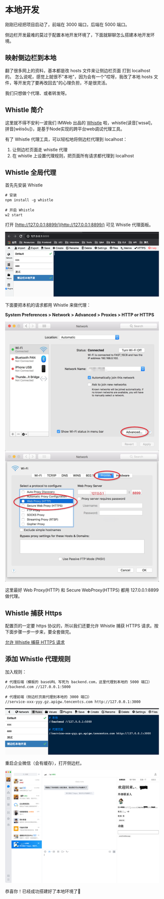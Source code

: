 # 本地开发

刚刚已经把项目启动了，前端在 3000 端口，后端在 5000 端口。

侧边栏开发最难的莫过于配置本地开发环境了，下面就聊聊怎么搭建本地开发环境。

## 映射侧边栏到本地

翻了很多网上的资料，基本都是改 hosts 文件来让侧边栏页面 打到 localhost 的。
怎么说呢，感觉上就很不"本地"，因为会有一个"哎呀，我改了本地 hosts 文件，等开发完了要再改回去"的心理负担，不是很灵活。

我们只想做个代理、或者转发呀。

## Whistle 简介

这里就不得不安利一波我们 IMWeb 出品的 [Whistle](https://wproxy.org/whistle/) 啦，whistle(读音[ˈwɪsəl]，拼音[wēisǒu])，是基于Node实现的跨平台web调试代理工具。

有了 Whistle 代理工具，可以轻松地将侧边栏代理到 localhost：

1. 让侧边栏页面走 whistle 代理
2. 在 whistle 上设置代理规则，把页面所有请求都代理到 localhost

## Whistle 全局代理

首先先安装 Whistle

```shell
# 安装
npm install -g whistle

# 开启 Whistle
w2 start
```

打开 [http://127.0.0.1:8899/](http://127.0.0.1:8899/) 可见 Whistle 代理面板。

![](./images/whistle.png)

下面要把本机的请求都用 Whistle 来做代理：

**System Preferences > Network > Advanced > Proxies > HTTP or HTTPS**

![](./images/mac-proxy-1.jpg)
![](./images/mac-proxy-2.jpg)

这里最好 Web Proxy(HTTP) 和 Secure WebProxy(HTTPS) 都用 127.0.0.1:8899 做代理。

## Whistle 捕获 Https

配置页的一定要 https 协议的，所以我们还要允许 Whistle 捕获 HTTPS 请求。按下面步骤一步一步来，要全套做完。

[允许 Whistle 捕获 HTTPS 请求](http://wproxy.org/whistle/webui/https.html)

## 添加 Whistle 代理规则

加入规则：

```shell
# 代理后端（模板的 baseURL 写死为 backend.com，这里代理到本地的 5000 端口）
//backend.com //127.0.0.1:5000

# 代理前端（侧边栏页面代理到本地的 3000 端口）
//service-xxx-yyy.gz.apigw.tencentcs.com http://127.0.0.1:3000
```

![](./images/whistle-rules.png)

重启企业微信（会有缓存），打开侧边栏。

![](./images/whistle_results.png)

恭喜你！已经成功搭建好了本地环境了👏

